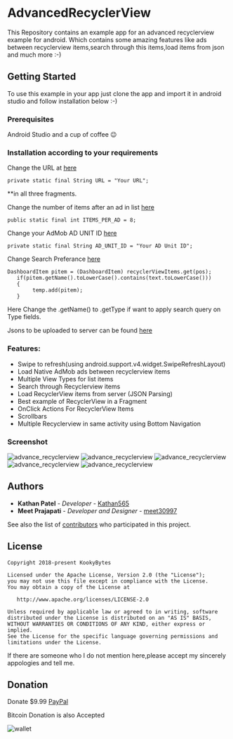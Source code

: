 # AdvancedRecyclerView

This Repository contains an example app for an advanced recyclerview example for android. Which contains some amazing features like ads between recyclerview items,search through this items,load items from json and much more :-)

## Getting Started

To use this example in your app just clone the app and import it in android studio and follow installation below :-)

### Prerequisites

Android Studio and a cup of coffee 😉

### Installation according to your requirements

Change the URL at [here](https://github.com/kookybytes/AdvancedRecyclerView/blob/master/app/src/main/java/com/backendme/advancerecycler/fragment/CarLogos.java#L53) 

```
private static final String URL = "Your URL";
```
**in all three fragments.


Change the number of items after an ad in list [here](https://github.com/kookybytes/AdvancedRecyclerView/blob/master/app/src/main/java/com/backendme/advancerecycler/fragment/CarLogos.java#L51) 
```
public static final int ITEMS_PER_AD = 8;
```

Change your AdMob AD UNIT ID [here](https://github.com/kookybytes/AdvancedRecyclerView/blob/master/app/src/main/java/com/backendme/advancerecycler/fragment/CarLogos.java#L54) 
```
private static final String AD_UNIT_ID = "Your AD Unit ID";
```

Change Search Preferance [here](https://github.com/kookybytes/AdvancedRecyclerView/blob/master/app/src/main/java/com/backendme/advancerecycler/fragment/CarLogos.java#L122) 
```
DashboardItem pitem = (DashboardItem) recyclerViewItems.get(pos);
   if(pitem.getName().toLowerCase().contains(text.toLowerCase()))
   {
        temp.add(pitem);
   }

```
Here Change the .getName() to .getType if want to apply search query on Type fields.


Jsons to be uploaded to server can be found [here](http://backendme.com/AdvancedRecyclerview/)

### Features:

* Swipe to refresh(using android.support.v4.widget.SwipeRefreshLayout)
* Load Native AdMob ads between recyclerview items
* Multiple View Types for list items
* Search through Recyclerview items
* Load RecyclerView items from server (JSON Parsing)
* Best example of RecyclerView in a Fragment
* OnClick Actions For RecyclerView Items
* Scrollbars
* Multiple Recyclerview in same activity using Bottom Navigation


### Screenshot
![advance_recyclerview](https://lh3.googleusercontent.com/vryl3Wm-ErIAWhxCZqnJobSl4rC55W5AXNfCjCd98YOTodOWq0hpgCI9K7VZJ1VN1yc=w1366-h637-rw)
![advance_recyclerview](https://lh3.googleusercontent.com/G0_JmdPNpwGmYTnRblpO5Ky3i5mC91KWKTAJfBruAcg0Zi-VawlM4zmtm0Otg3MLIsA=w1366-h637-rw)
![advance_recyclerview](https://lh3.googleusercontent.com/UGzkf7r_9Mz2HsHypUjxaDkzUGhKUoLTDuQpRDJeIkruM9ZTKJSQJn5iHQw3AFS5Qrs=w1366-h637-rw)
![advance_recyclerview](https://lh3.googleusercontent.com/TcOelqOpLSamLLfXToGb1-6JOjQA-vbNl529pOTZfZPVVvCDjxMhxRzRPFvuPmzqeh4=w1366-h637-rw)
![advance_recyclerview](https://lh3.googleusercontent.com/z4dsBaN17Pi52t8OcjP2t3DezZbZdB777wds3VlX5idBDozX1u_-UrXGPMFAxXhEJj3r=w1366-h637-rw)


## Authors

* **Kathan Patel** - *Developer* - [Kathan565](https://github.com/kathan565)
* **Meet Prajapati** - *Developer and Designer* - [meet30997](https://github.com/meet30997)


See also the list of [contributors](https://github.com/kookybytes/AdvancedRecyclerView/contributors) who participated in this project.

## License

``` 
Copyright 2018-present KookyBytes

Licensed under the Apache License, Version 2.0 (the "License");
you may not use this file except in compliance with the License.
You may obtain a copy of the License at

   http://www.apache.org/licenses/LICENSE-2.0

Unless required by applicable law or agreed to in writing, software
distributed under the License is distributed on an "AS IS" BASIS,
WITHOUT WARRANTIES OR CONDITIONS OF ANY KIND, either express or implied.
See the License for the specific language governing permissions and
limitations under the License.
```
If there are someone who I do not mention here,please accept my sincerely appologies and tell me.


## Donation

Donate $9.99
[PayPal](https://www.paypal.me/NAYNABENP/9usd)

Bitcoin Donation is also Accepted


![wallet](http://s32.postimg.org/sdd1oio1t/qrwallet.jpg)

